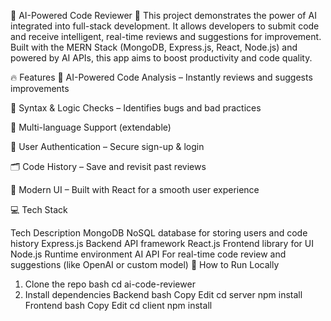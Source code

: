 🧠 AI-Powered Code Reviewer 🚀
This project demonstrates the power of AI integrated into full-stack development. It allows developers to submit code and receive intelligent, real-time reviews and suggestions for improvement. Built with the MERN Stack (MongoDB, Express.js, React, Node.js) and powered by AI APIs, this app aims to boost productivity and code quality.

🔥 Features
🤖 AI-Powered Code Analysis – Instantly reviews and suggests improvements

🧪 Syntax & Logic Checks – Identifies bugs and bad practices

📄 Multi-language Support (extendable)

🧩 User Authentication – Secure sign-up & login

🗂️ Code History – Save and revisit past reviews

🎨 Modern UI – Built with React for a smooth user experience

💻 Tech Stack

Tech	Description
MongoDB	NoSQL database for storing users and code history
Express.js	Backend API framework
React.js	Frontend library for UI
Node.js	Runtime environment
AI API	For real-time code review and suggestions (like OpenAI or custom model)
🚀 How to Run Locally
1. Clone the repo
bash
cd ai-code-reviewer
2. Install dependencies
Backend
bash
Copy
Edit
cd server
npm install
Frontend
bash
Copy
Edit
cd client
npm install
